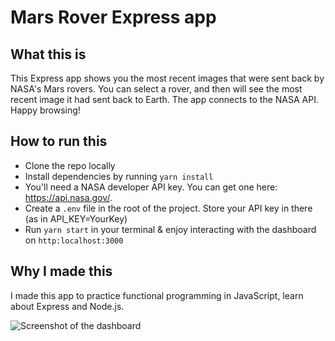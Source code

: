 # Mars Rover Express app

## What this is
This Express app shows you the most recent images that were sent back by NASA's Mars rovers. You can select a rover, and then will see the most recent image it had sent back to Earth. The app connects to the NASA API. Happy browsing!

## How to run this

- Clone the repo locally
- Install dependencies by running `yarn install`
- You'll need a NASA developer API key. You can get one here: https://api.nasa.gov/.
- Create a `.env` file in the root of the project. Store your API key in there (as in API_KEY=YourKey)
- Run `yarn start` in your terminal & enjoy interacting with the dashboard on `http:localhost:3000`

## Why I made this
I made this app to practice functional programming in JavaScript, learn about Express and Node.js.

![Screenshot of the dashboard](/public/assets/images/screenshot.png?raw=true "Screenshot")